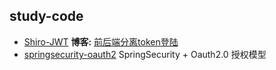 ## study-code

- [Shiro-JWT](https://github.com/piiig/study-code/tree/master/shiro-jwt) 	**博客:** [前后端分离token登陆](http://120.79.93.103/2020/07/13/前后端分离token登陆/)
- [springsecurity-oauth2](https://github.com/piiig/study-code/tree/master/springsecurity-oauth2)   SpringSecurity + Oauth2.0 授权模型

